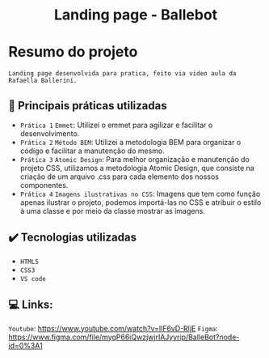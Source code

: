 <h1 align="center" font-size="bold" color-font="red"> Landing page - Ballebot </h1>


# Resumo do projeto

<p>
  
  ``Landing page desenvolvida para pratica, feito via video aula da Rafaella Ballerini.``
 

</p>

## 🔨 Principais práticas utilizadas

- `Prática 1` `Emmet`: Utilizei o emmet para agilizar e facilitar o desenvolvimento.
- `Prática 2` `Método BEM`: Utilizei a metodologia BEM para organizar o código e facilitar a manutenção do mesmo.
- `Prática 3` `Atomic Design`: Para melhor organização e manutenção do projeto CSS, utilizamos a metodologia Atomic Design, que consiste na criação de um arquivo .css para cada elemento dos nossos componentes.
- `Prática 4` `Imagens ilustrativas no CSS`: Imagens que tem como função apenas ilustrar o projeto, podemos importá-las no CSS e atribuir o estilo à uma classe e por meio da classe mostrar as imagens.

## ✔️ Tecnologias utilizadas

- ``HTML5``
- ``CSS3``
- ``VS code``

## 💻 Links: 
`Youtube`: https://www.youtube.com/watch?v=llF6vD-RljE
`Figma`: https://www.figma.com/file/myqP66iQwzjwjrIAJyyrip/BalleBot?node-id=0%3A1
